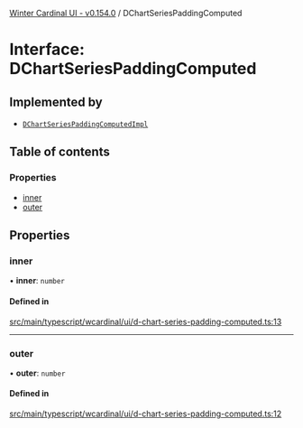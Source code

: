 [Winter Cardinal UI - v0.154.0](../index.md) / DChartSeriesPaddingComputed

# Interface: DChartSeriesPaddingComputed

## Implemented by

- [`DChartSeriesPaddingComputedImpl`](../classes/DChartSeriesPaddingComputedImpl.md)

## Table of contents

### Properties

- [inner](DChartSeriesPaddingComputed.md#inner)
- [outer](DChartSeriesPaddingComputed.md#outer)

## Properties

### inner

• **inner**: `number`

#### Defined in

[src/main/typescript/wcardinal/ui/d-chart-series-padding-computed.ts:13](https://github.com/winter-cardinal/winter-cardinal-ui/blob/v0.154.0/src/main/typescript/wcardinal/ui/d-chart-series-padding-computed.ts#L13)

___

### outer

• **outer**: `number`

#### Defined in

[src/main/typescript/wcardinal/ui/d-chart-series-padding-computed.ts:12](https://github.com/winter-cardinal/winter-cardinal-ui/blob/v0.154.0/src/main/typescript/wcardinal/ui/d-chart-series-padding-computed.ts#L12)
